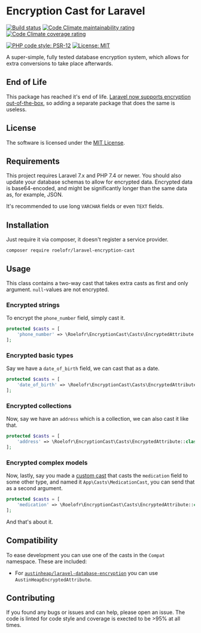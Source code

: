 # Encryption Cast for Laravel

[![Build status][shield-build]][link-build]
[![Code Climate maintainability rating][shield-cc-maintainability]][link-cc-maintainability]
[![Code Climate coverage rating][shield-cc-coverage]][link-cc-coverage]


[![PHP code style: PSR-12][shield-php]][link-php]
[![License: MIT][shield-license]][link-license]

A super-simple, fully tested database encryption system, which allows for extra
conversions to take place afterwards.

## End of Life

This package has reached it's end of life. [Laravel now supports encryption out-of-the-box][eol],
so adding a separate package that does the same is useless.

[eol]: https://laravel.com/docs/9.x/eloquent-mutators#encrypted-casting

## License

The software is licensed under the [MIT License][link-license].

## Requirements

This project requires Laravel 7.x and PHP 7.4 or newer. You should also update
your database schemas to allow for encrypted data. Encrypted data is
base64-encoded, and might be significantly longer than the same data as, for
example, JSON.

It's recommended to use long `VARCHAR` fields or even `TEXT` fields.

## Installation

Just require it via composer, it doesn't register a service provider.

```
composer require roelofr/laravel-encryption-cast
```

## Usage

This class contains a two-way cast that takes extra casts as first and only
argument. `null`-values are not encrypted.

### Encrypted strings

To encrypt the `phone_number` field, simply cast it.

```php
protected $casts = [
    'phone_number' => \Roelofr\EncryptionCast\Casts\EncryptedAttribute::class
];
```

### Encrypted basic types

Say we have a `date_of_birth` field, we can cast that as a date.

```php
protected $casts = [
    'date_of_birth' => \Roelofr\EncryptionCast\Casts\EncryptedAttribute::class . ':date'
];
```

### Encrypted collections

Now, say we have an `address` which is a collection, we can also cast it like
that.

```php
protected $casts = [
    'address' => \Roelofr\EncryptionCast\Casts\EncryptedAttribute::class . ':collection'
];
```

### Encrypted complex models

Now, lastly, say you made a [custom cast][docs-custom-casts] that casts the
`medication` field to some other type, and named it `App\Casts\MedicationCast`,
you can send that as a second argument.

```php
protected $casts = [
    'medication' => \Roelofr\EncryptionCast\Casts\EncryptedAttribute::class . ':' . \App\Casts\MedicationCast::class
];
```

And that's about it.

## Compatibility

To ease development you can use one of the casts in the `Compat` namespace.
These are included:

- For [`austinheap/laravel-database-encryption`][compat-1] you can use
  `AustinHeapEncryptedAttribute`.

[compat-1]: https://github.com/austinheap/laravel-database-encryption

## Contributing

If you found any bugs or issues and can help, please open an issue. The code is
linted for code style and coverage is exected to be >95% at all times.

<!-- Links -->

[shield-build]: https://img.shields.io/github/workflow/status/roelofr/laravel-encryption-cast/Run%20unit%20tests.svg?style=flat
[shield-cc-maintainability]: https://img.shields.io/codeclimate/maintainability/roelofr/laravel-encryption-cast.svg?label=CodeClimate+Maintainability&style=flat
[shield-cc-coverage]: https://img.shields.io/codeclimate/coverage-letter/roelofr/laravel-encryption-cast.svg?style=flat
[shield-php]: https://img.shields.io/badge/php%20code%20style-PSR--12-8892be.svg?style=flat
[shield-license]: https://img.shields.io/github/license/roelofr/laravel-encryption-cast.svg?style=flat

[link-build]: https://github.com/roelofr/laravel-encryption-cast/actions
[link-cc-maintainability]: https://codeclimate.com/github/roelofr/laravel-encryption-cast
[link-cc-coverage]: https://codeclimate.com/github/roelofr/laravel-encryption-cast
[link-php]: https://www.php-fig.org/psr/psr-12/
[link-license]: LICENSE.md

[docs-custom-casts]: https://laravel.com/docs/7.x/eloquent-mutators#custom-casts
